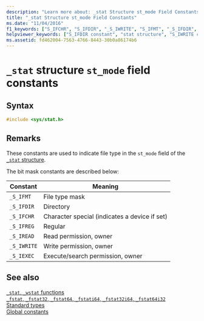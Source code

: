 ```yaml
---
description: "Learn more about: _stat Structure st_mode Field Constants"
title: "_stat Structure st_mode Field Constants"
ms.date: "11/04/2016"
f1_keywords: ["S_IFCHR", "S_IFDIR", "_S_IWRITE", "S_IFMT", "_S_IFDIR", "_S_IREAD", "S_IEXEC", "_S_IEXEC", "_S_IFMT", "S_IWRITE", "S_IFREG", "S_IREAD", "_S_IFCHR", "_S_IFREG"]
helpviewer_keywords: ["S_IFDIR constant", "stat structure", "S_IWRITE constant", "S_IEXEC constant", "_S_IFREG constant", "S_IREAD constant", "stat structure, constants", "_S_IFMT constant", "st_mode field constants", "S_IFMT constant", "_S_IEXEC constant", "_S_IWRITE constant", "_S_IFDIR constant", "S_IFREG constant", "S_IFCHR constant", "_S_IREAD constant", "_S_IFCHR constant"]
ms.assetid: fd462004-7563-4766-8443-30b0a86174b6
---
```

# `_stat` structure `st_mode` field constants

## Syntax

```C
#include <sys/stat.h>
```

## Remarks

These constants are used to indicate file type in the `st_mode` field of the [`_stat` structure](./standard-types.md).

The bit mask constants are described below:

| Constant | Meaning |
|---|---|
| `_S_IFMT` | File type mask |
| `_S_IFDIR` | Directory |
| `_S_IFCHR` | Character special (indicates a device if set) |
| `_S_IFREG` | Regular |
| `_S_IREAD` | Read permission, owner |
| `_S_IWRITE` | Write permission, owner |
| `_S_IEXEC` | Execute/search permission, owner |

## See also

[`_stat`, `_wstat` functions](./reference/stat-functions.md)\
[`_fstat`, `_fstat32`, `_fstat64`, `_fstati64`, `_fstat32i64`, `_fstat64i32`](./reference/fstat-fstat32-fstat64-fstati64-fstat32i64-fstat64i32.md)\
[Standard types](./standard-types.md)\
[Global constants](./global-constants.md)
